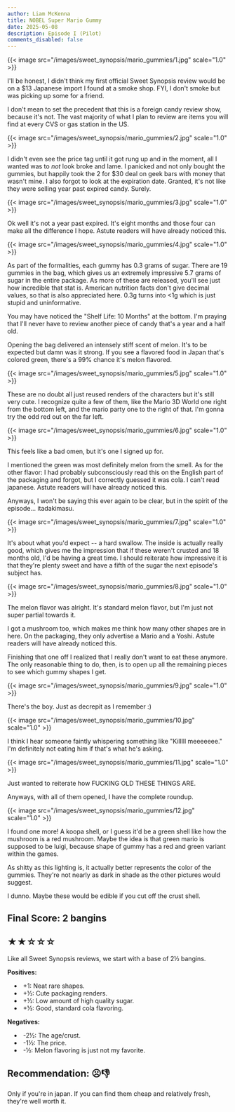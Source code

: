 ```yaml
---
author: Liam McKenna
title: NOBEL Super Mario Gummy
date: 2025-05-08
description: Episode I (Pilot)
comments_disabled: false
---
```


{{< image src="/images/sweet_synopsis/mario_gummies/1.jpg" scale="1.0" >}}

I'll be honest, I didn't think my first official Sweet Synopsis review would be on a $13 Japanese import I found at a smoke shop.
FYI, I don't smoke but was picking up some for a friend. 

I don't mean to set the precedent that this is a foreign candy review show,
because it's not. The vast majority of what I plan to review are items you will find at every CVS or gas station in the US.

{{< image src="/images/sweet_synopsis/mario_gummies/2.jpg" scale="1.0" >}}


I didn't even see the price tag until it got rung up and in the moment, all I wanted was to *not* look broke and lame. I panicked
and not only bought the gummies, but happily took the 2 for $30 deal on geek bars with money that wasn't mine. I also forgot to
look at the expiration date. Granted, it's not like they were selling year past expired candy. Surely.

{{< image src="/images/sweet_synopsis/mario_gummies/3.jpg" scale="1.0" >}}

Ok well it's not a year past expired. It's eight months and those four can make all the difference I hope. Astute readers will have
already noticed this.


{{< image src="/images/sweet_synopsis/mario_gummies/4.jpg" scale="1.0" >}}

As part of the formalities, each gummy has 0.3 grams of sugar. There are 19 gummies in the bag, which gives us an extremely
impressive 5.7 grams of sugar in the entire package. As more of these are released, you'll see just how incredible that stat is.
American nutrition facts don't give decimal values, so that is also appreciated here. 0.3g turns into <1g which is just stupid
and uninformative.

You may have noticed the "Shelf Life: 10 Months" at the bottom. I'm praying that I'll never have to review another piece of candy
that's a year and a half old.

Opening the bag delivered an intensely stiff scent of melon. It's to be expected but damn was it strong. If you see a flavored food
in Japan that's colored green, there's a 99% chance it's melon flavored.

{{< image src="/images/sweet_synopsis/mario_gummies/5.jpg" scale="1.0" >}}

These are no doubt all just reused renders of the characters but it's still very cute. I recognize quite a few of them, like the 
Mario 3D World one right from the bottom left, and the mario party one to the right of that. I'm gonna try the odd red out on the
far left.

{{< image src="/images/sweet_synopsis/mario_gummies/6.jpg" scale="1.0" >}}

This feels like a bad omen, but it's one I signed up for.

I mentioned the green was most definitely melon from the smell. As for the other flavor: I had probably subconsciously read this 
on the English part of the packaging and forgot, but I correctly guessed it was cola. I can't read japanese. Astute readers will 
have already noticed this. 

Anyways, I won't be saying this ever again to be clear, but in the spirit of the episode... itadakimasu.

{{< image src="/images/sweet_synopsis/mario_gummies/7.jpg" scale="1.0" >}}

It's about what you'd expect -- a hard swallow. The inside is actually really good, which gives me the impression that if these 
weren't crusted and 18 months old, I'd be having a great time. I should reiterate how impressive it is that they're plenty sweet
and have a fifth of the sugar the next episode's subject has.

{{< image src="/images/sweet_synopsis/mario_gummies/8.jpg" scale="1.0" >}}

The melon flavor was alright. It's standard melon flavor, but I'm just not super partial towards it.

I got a mushroom too, which makes me think how many other shapes are in here. On the packaging, they only advertise a Mario and
a Yoshi. Astute readers will have already noticed this.

Finishing that one off I realized that I really don't want to eat these anymore. The only reasonable thing to do, then, is to open
up all the remaining pieces to see which gummy shapes I get.

{{< image src="/images/sweet_synopsis/mario_gummies/9.jpg" scale="1.0" >}}

There's the boy. Just as decrepit as I remember :\)

{{< image src="/images/sweet_synopsis/mario_gummies/10.jpg" scale="1.0" >}}

I think I hear someone faintly whispering something like "Killlll meeeeeee." I'm definitely not eating him if that's what he's
asking.

{{< image src="/images/sweet_synopsis/mario_gummies/11.jpg" scale="1.0" >}}

Just wanted to reiterate how FUCKING OLD THESE THINGS ARE.

Anyways, with all of them opened, I have the complete roundup.

{{< image src="/images/sweet_synopsis/mario_gummies/12.jpg" scale="1.0" >}}

I found one more! A koopa shell, or I guess it'd be a green shell like how the mushroom is a red mushroom. Maybe the idea is that
green mario is supposed to be luigi, because shape of gummy has a red and green variant within the games.

As shitty as this lighting is, it actually better represents the color of the gummies. They're not nearly as dark in shade as the
other pictures would suggest.

I dunno. Maybe these would be edible if you cut off the crust shell.

<h2> Final Score: 2 bangins</h2>
<h2> ★★☆☆☆</h2>

Like all Sweet Synopsis reviews, we start with a base of 2½ bangins.

**Positives:**

<li style="margin-left: 1rem">
  +1: Neat rare shapes.
</li>

<li style="margin-left: 1rem">
  +½: Cute packaging renders.
</li>

<li style="margin-left: 1rem">
  +½: Low amount of high quality sugar.
</li>

<li style="margin-left: 1rem">
  +½: Good, standard cola flavoring.
</li>

**Negatives:**

<li style="margin-left: 1rem">
  -2½: The age/crust.
</li>

<li style="margin-left: 1rem">
  -1½: The price.
</li>

<li style="margin-left: 1rem">
  -½: Melon flavoring is just not my favorite.
</li>

<h2> Recommendation: ☹👎︎</h2>

Only if you're in japan. If you can find them cheap and relatively fresh, they're well worth it.